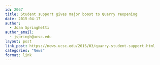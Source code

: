 ```yaml
---
id: 2067
title: Student support gives major boost to Quarry reopening
date: 2015-04-17
author:
  - Joan Springhetti
author_email:
  - jspringh@ucsc.edu
layout: post
link_post: https://news.ucsc.edu/2015/03/quarry-student-support.html
categories: "News"
format: link
---
```

